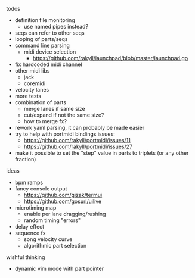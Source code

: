 todos

- definition file monitoring
  - use named pipes instead?
- seqs can refer to other seqs
- looping of parts/seqs
- command line parsing
  - midi device selection
    - https://github.com/rakyll/launchpad/blob/master/launchpad.go
- fix hardcoded midi channel
- other midi libs
  - jack
  - coremidi
- velocity lanes
- more tests
- combination of parts
  - merge lanes if same size
  - cut/expand if not the same size?
  - how to merge fx?
- rework yaml parsing, it can probably be made easier
- try to help with portmidi bindings issues:
  - https://github.com/rakyll/portmidi/issues/11
  - https://github.com/rakyll/portmidi/issues/27
- make it possible to set the "step" value in parts
  to triplets (or any other fraction)

ideas

- bpm ramps
- fancy console output
  - https://github.com/gizak/termui
  - https://github.com/gosuri/uilive
- microtiming map
  - enable per lane dragging/rushing
  - random timing "errors"
- delay effect
- sequence fx
  - song velocity curve
  - algorithmic part selection

wishful thinking

- dynamic vim mode with part pointer
